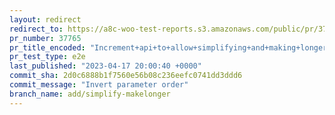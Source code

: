 ```yaml
---
layout: redirect
redirect_to: https://a8c-woo-test-reports.s3.amazonaws.com/public/pr/37765/e2e/index.html
pr_number: 37765
pr_title_encoded: "Increment+api+to+allow+simplifying+and+making+longer+message"
pr_test_type: e2e
last_published: "2023-04-17 20:00:40 +0000"
commit_sha: 2d0c6888b1f7560e56b08c236eefc0741dd3ddd6
commit_message: "Invert parameter order"
branch_name: add/simplify-makelonger
---
```

